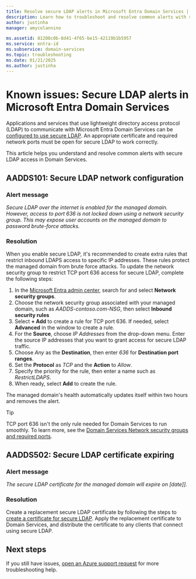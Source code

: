 ```yaml
---
title: Resolve secure LDAP alerts in Microsoft Entra Domain Services | Microsoft Docs
description: Learn how to troubleshoot and resolve common alerts with secure LDAP for Microsoft Entra Domain Services.
author: justinha
manager: amycolannino

ms.assetid: 81208c0b-8d41-4f65-be15-42119b1b5957
ms.service: entra-id
ms.subservice: domain-services
ms.topic: troubleshooting
ms.date: 01/21/2025
ms.author: justinha
---
```

# Known issues: Secure LDAP alerts in Microsoft Entra Domain Services

Applications and services that use lightweight directory access protocol (LDAP) to communicate with Microsoft Entra Domain Services can be [configured to use secure LDAP](tutorial-configure-ldaps.md). An appropriate certificate and required network ports must be open for secure LDAP to work correctly.

This article helps you understand and resolve common alerts with secure LDAP access in Domain Services.

## AADDS101: Secure LDAP network configuration

### Alert message

*Secure LDAP over the internet is enabled for the managed domain. However, access to port 636 is not locked down using a network security group. This may expose user accounts on the managed domain to password brute-force attacks.*

### Resolution

When you enable secure LDAP, it's recommended to create extra rules that restrict inbound LDAPS access to specific IP addresses. These rules protect the managed domain from brute force attacks. To update the network security group to restrict TCP port 636 access for secure LDAP, complete the following steps:

1. In the [Microsoft Entra admin center](https://entra.microsoft.com), search for and select **Network security groups**.
1. Choose the network security group associated with your managed domain, such as *AADDS-contoso.com-NSG*, then select **Inbound security rules**
1. Select **+ Add** to create a rule for TCP port 636. If needed, select **Advanced** in the window to create a rule.
1. For the **Source**, choose *IP Addresses* from the drop-down menu. Enter the source IP addresses that you want to grant access for secure LDAP traffic.
1. Choose *Any* as the **Destination**, then enter *636* for **Destination port ranges**.
1. Set the **Protocol** as *TCP* and the **Action** to *Allow*.
1. Specify the priority for the rule, then enter a name such as *RestrictLDAPS*.
1. When ready, select **Add** to create the rule.

The managed domain's health automatically updates itself within two hours and removes the alert.

> [!TIP]
> TCP port 636 isn't the only rule needed for Domain Services to run smoothly. To learn more, see the [Domain Services Network security groups and required ports](network-considerations.md#network-security-groups-and-required-ports).

## AADDS502: Secure LDAP certificate expiring

### Alert message

*The secure LDAP certificate for the managed domain will expire on [date]].*

### Resolution

Create a replacement secure LDAP certificate by following the steps to [create a certificate for secure LDAP](tutorial-configure-ldaps.md#create-a-certificate-for-secure-ldap). Apply the replacement certificate to Domain Services, and distribute the certificate to any clients that connect using secure LDAP.

## Next steps

If you still have issues, [open an Azure support request][azure-support] for more troubleshooting help.

<!-- INTERNAL LINKS -->
[azure-support]: /azure/active-directory/fundamentals/how-to-get-support
